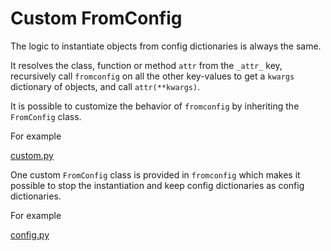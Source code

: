 # Custom FromConfig  <!-- {docsify-ignore} -->

The logic to instantiate objects from config dictionaries is always the same.

It resolves the class, function or method `attr` from the `_attr_` key, recursively call `fromconfig` on all the other key-values to get a `kwargs` dictionary of objects, and call `attr(**kwargs)`.

It is possible to customize the behavior of `fromconfig` by inheriting the `FromConfig` class.

For example

[custom.py](custom.py ':include :type=code python')


One custom `FromConfig` class is provided in `fromconfig` which makes it possible to stop the instantiation and keep config dictionaries as config dictionaries.

For example

[config.py](config.py ':include :type=code python')
